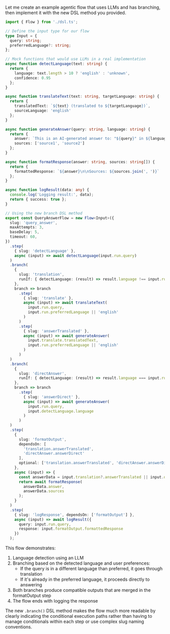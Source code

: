 Let me create an example agentic flow that uses LLMs and has branching, then implement it with the new DSL method you provided.

```typescript
import { Flow } from './dsl.ts';

// Define the input type for our flow
type Input = {
  query: string;
  preferredLanguage?: string;
};

// Mock functions that would use LLMs in a real implementation
async function detectLanguage(text: string) {
  return {
    language: text.length > 10 ? 'english' : 'unknown',
    confidence: 0.95
  };
}

async function translateText(text: string, targetLanguage: string) {
  return {
    translatedText: `${text} (translated to ${targetLanguage})`,
    sourceLanguage: 'english'
  };
}

async function generateAnswer(query: string, language: string) {
  return {
    answer: `This is an AI-generated answer to: "${query}" in ${language}`,
    sources: ['source1', 'source2']
  };
}

async function formatResponse(answer: string, sources: string[]) {
  return {
    formattedResponse: `${answer}\n\nSources: ${sources.join(', ')}`
  };
}

async function logResult(data: any) {
  console.log('Logging result:', data);
  return { success: true };
}

// Using the new branch DSL method
export const QueryAnswerFlow = new Flow<Input>({
  slug: 'query_answer',
  maxAttempts: 3,
  baseDelay: 5,
  timeout: 60,
})
  .step(
    { slug: 'detectLanguage' },
    async (input) => await detectLanguage(input.run.query)
  )
  .branch(
    { 
      slug: 'translation', 
      runIf: { detectLanguage: (result) => result.language !== input.run.preferredLanguage && input.run.preferredLanguage } 
    }, 
    branch => branch
      .step(
        { slug: 'translate' },
        async (input) => await translateText(
          input.run.query, 
          input.run.preferredLanguage || 'english'
        )
      )
      .step(
        { slug: 'answerTranslated' },
        async (input) => await generateAnswer(
          input.translate.translatedText, 
          input.run.preferredLanguage || 'english'
        )
      )
  )
  .branch(
    { 
      slug: 'directAnswer', 
      runIf: { detectLanguage: (result) => result.language === input.run.preferredLanguage || !input.run.preferredLanguage } 
    }, 
    branch => branch
      .step(
        { slug: 'answerDirect' },
        async (input) => await generateAnswer(
          input.run.query, 
          input.detectLanguage.language
        )
      )
  )
  .step(
    { 
      slug: 'formatOutput', 
      dependsOn: [
        'translation.answerTranslated', 
        'directAnswer.answerDirect'
      ],
      optional: ['translation.answerTranslated', 'directAnswer.answerDirect']
    },
    async (input) => {
      const answerData = input.translation?.answerTranslated || input.directAnswer?.answerDirect;
      return await formatResponse(
        answerData.answer,
        answerData.sources
      );
    }
  )
  .step(
    { slug: 'logResponse', dependsOn: ['formatOutput'] },
    async (input) => await logResult({
      query: input.run.query,
      response: input.formatOutput.formattedResponse
    })
  );
```

This flow demonstrates:

1. Language detection using an LLM
2. Branching based on the detected language and user preferences:
   - If the query is in a different language than preferred, it goes through translation
   - If it's already in the preferred language, it proceeds directly to answering
3. Both branches produce compatible outputs that are merged in the formatOutput step
4. The flow ends with logging the response

The new `.branch()` DSL method makes the flow much more readable by clearly indicating the conditional execution paths rather than having to manage conditionals within each step or use complex slug naming conventions.
